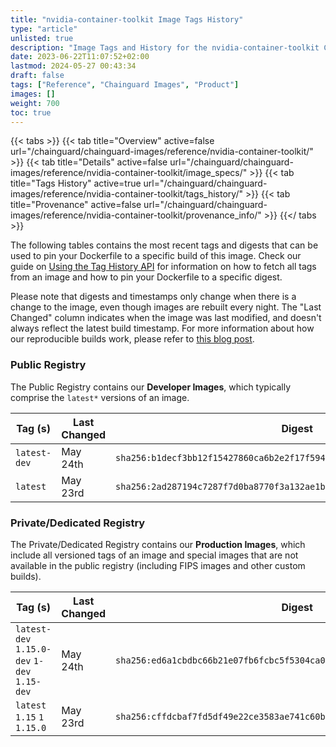 ```yaml
---
title: "nvidia-container-toolkit Image Tags History"
type: "article"
unlisted: true
description: "Image Tags and History for the nvidia-container-toolkit Chainguard Image"
date: 2023-06-22T11:07:52+02:00
lastmod: 2024-05-27 00:43:34
draft: false
tags: ["Reference", "Chainguard Images", "Product"]
images: []
weight: 700
toc: true
---
```


{{< tabs >}}
{{< tab title="Overview" active=false url="/chainguard/chainguard-images/reference/nvidia-container-toolkit/" >}}
{{< tab title="Details" active=false url="/chainguard/chainguard-images/reference/nvidia-container-toolkit/image_specs/" >}}
{{< tab title="Tags History" active=true url="/chainguard/chainguard-images/reference/nvidia-container-toolkit/tags_history/" >}}
{{< tab title="Provenance" active=false url="/chainguard/chainguard-images/reference/nvidia-container-toolkit/provenance_info/" >}}
{{</ tabs >}}

The following tables contains the most recent tags and digests that can be used to pin your Dockerfile to a specific build of this image. Check our guide on [Using the Tag History API](/chainguard/chainguard-images/using-the-tag-history-api/) for information on how to fetch all tags from an image and how to pin your Dockerfile to a specific digest.

Please note that digests and timestamps only change when there is a change to the image, even though images are rebuilt every night. The "Last Changed" column indicates when the image was last modified, and doesn't always reflect the latest build timestamp. For more information about how our reproducible builds work, please refer to [this blog post](https://www.chainguard.dev/unchained/reproducing-chainguards-reproducible-image-builds).

### Public Registry
The Public Registry contains our **Developer Images**, which typically comprise the `latest*` versions of an image.

| Tag (s)       | Last Changed | Digest                                                                    |
|---------------|--------------|---------------------------------------------------------------------------|
|  `latest-dev` | May 24th     | `sha256:b1decf3bb12f15427860ca6b2e2f17f59435411ff44afeee40bb16850b366bbf` |
|  `latest`     | May 23rd     | `sha256:2ad287194c7287f7d0ba8770f3a132ae1bcdae5ff0dd46caa65194edc33765e6` |


### Private/Dedicated Registry
The Private/Dedicated Registry contains our **Production Images**, which include all versioned tags of an image and special images that are not available in the public registry (including FIPS images and other custom builds).

| Tag (s)                                       | Last Changed | Digest                                                                    |
|-----------------------------------------------|--------------|---------------------------------------------------------------------------|
|  `latest-dev` `1.15.0-dev` `1-dev` `1.15-dev` | May 24th     | `sha256:ed6a1cbdbc66b21e07fb6fcbc5f5304ca01214b665b45cbf1d15a2ca4f61c6a6` |
|  `latest` `1.15` `1` `1.15.0`                 | May 23rd     | `sha256:cffdcbaf7fd5df49e22ce3583ae741c60b81150e2a3fb86a76fc91e1ad31d977` |

